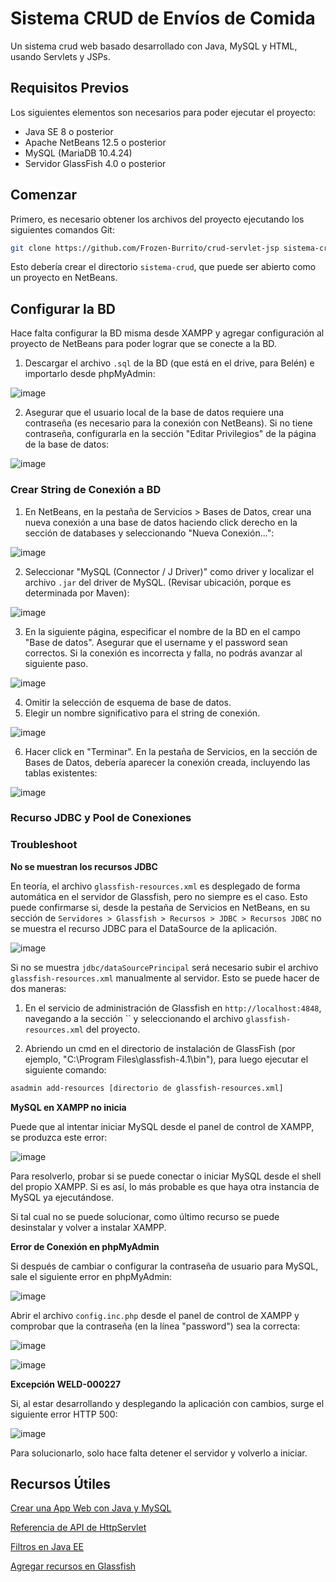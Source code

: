 # Sistema CRUD de Envíos de Comida

Un sistema crud web basado desarrollado con Java, MySQL y HTML, usando Servlets y JSPs.

## Requisitos Previos
Los siguientes elementos son necesarios para poder ejecutar el proyecto:

- Java SE 8 o posterior
- Apache NetBeans 12.5 o posterior
- MySQL (MariaDB 10.4.24)
- Servidor GlassFish 4.0 o posterior

## Comenzar

Primero, es necesario obtener los archivos del proyecto ejecutando los siguientes comandos Git:

```bash
git clone https://github.com/Frozen-Burrito/crud-servlet-jsp sistema-crud
```

Esto debería crear el directorio `sistema-crud`, que puede ser abierto como un proyecto en NetBeans.

## Configurar la BD

Hace falta configurar la BD misma desde XAMPP y agregar configuración al proyecto de NetBeans para poder lograr que se conecte a la BD.

1. Descargar el archivo `.sql` de la BD (que está en el drive, para Belén) e importarlo desde phpMyAdmin:

![image](https://user-images.githubusercontent.com/59635185/173942695-127b60a9-b270-4ad4-86b0-d6dd0a5c357c.png)

2. Asegurar que el usuario local de la base de datos requiere una contraseña (es necesario para la conexión con NetBeans). Si no tiene contraseña, configurarla en la sección "Editar Privilegios" de la página de la base de datos:

![image](https://user-images.githubusercontent.com/59635185/173956835-3fc420ad-d05d-4458-9c52-4dca33a1fda2.png)

### Crear String de Conexión a BD

1. En NetBeans, en la pestaña de Servicios > Bases de Datos, crear una nueva conexión a una base de datos haciendo click derecho en la sección de databases y seleccionando "Nueva Conexión...":

![image](https://user-images.githubusercontent.com/59635185/173942994-58832f38-8d68-4b10-a1df-0b96af5b71e5.png)

2. Seleccionar "MySQL (Connector / J Driver)" como driver y localizar el archivo `.jar` del driver de MySQL. (Revisar ubicación, porque es determinada por Maven):

![image](https://user-images.githubusercontent.com/59635185/173943793-ede9c63e-0a21-46eb-a3c9-70940ba9545c.png)

3. En la siguiente página, especificar el nombre de la BD en el campo "Base de datos". Asegurar que el username y el password sean correctos. Si la conexión es incorrecta y falla, no podrás avanzar al siguiente paso.

![image](https://user-images.githubusercontent.com/59635185/173944998-e86c5aba-3a07-4933-901d-ff3a47e01b5b.png)

4. Omitir la selección de esquema de base de datos.
5. Elegir un nombre significativo para el string de conexión.

![image](https://user-images.githubusercontent.com/59635185/173946761-d204ab83-557f-4a23-b57a-218bc4ec8be5.png)

6. Hacer click en "Terminar". En la pestaña de Servicios, en la sección de Bases de Datos, debería aparecer la conexión creada, incluyendo las tablas existentes:

![image](https://user-images.githubusercontent.com/59635185/173947716-125c4722-0255-4fa8-88b8-9ff679eab2fd.png)

### Recurso JDBC y Pool de Conexiones 

### Troubleshoot

**No se muestran los recursos JDBC**

En teoría, el archivo `glassfish-resources.xml` es desplegado de forma automática en el servidor de Glassfish, pero no siempre es el caso. Esto puede confirmarse si, desde la pestaña de Servicios en NetBeans, en su sección de `Servidores > Glassfish > Recursos > JDBC > Recursos JDBC` no se muestra el recurso JDBC para el DataSource de la aplicación.

![image](https://user-images.githubusercontent.com/59635185/173955315-82144d6c-9f08-4d04-b594-f5249d0252fd.png)

Si no se muestra `jdbc/dataSourcePrincipal` será necesario subir el archivo `glassfish-resources.xml` manualmente al servidor. Esto se puede hacer de dos maneras:

1. En el servicio de administración de Glassfish en `http://localhost:4848`, navegando a la sección `` y seleccionando el archivo `glassfish-resources.xml` del proyecto.

2. Abriendo un cmd en el directorio de instalación de GlassFish (por ejemplo, "C:\Program Files\glassfish-4.1\bin"), para luego ejecutar el siguiente comando: 

```bash
asadmin add-resources [directorio de glassfish-resources.xml]
```

**MySQL en XAMPP no inicia**

Puede que al intentar iniciar MySQL desde el panel de control de XAMPP, se produzca este error:

![image](https://user-images.githubusercontent.com/59635185/173956256-c2c0c64a-a487-4c71-9d28-d1b8fdd58e92.png)

Para resolverlo, probar si se puede conectar o iniciar MySQL desde el shell del propio XAMPP. Si es así, lo más probable es que haya otra instancia de MySQL ya ejecutándose. 

Si tal cual no se puede solucionar, como último recurso se puede desinstalar y volver a instalar XAMPP.

**Error de Conexión en phpMyAdmin**

Si después de cambiar o configurar la contraseña de usuario para MySQL, sale el siguiente error en phpMyAdmin:

![image](https://user-images.githubusercontent.com/59635185/173956600-11f8078a-ae4d-44b1-ba45-0a26bc3495c9.png)

Abrir el archivo `config.inc.php` desde el panel de control de XAMPP y comprobar que la contraseña (en la línea "password") sea la correcta:

![image](https://user-images.githubusercontent.com/59635185/173956727-4428862e-cc2c-44c8-a8d4-a2a3e486ec1a.png)

![image](https://user-images.githubusercontent.com/59635185/173956769-901bfd09-50df-4345-8092-039179391452.png)

**Excepción WELD-000227**

Si, al estar desarrollando y desplegando la aplicación con cambios, surge el siguiente error HTTP 500:

![image](https://user-images.githubusercontent.com/59635185/173956019-ee1afedc-0eff-4d25-a77d-9718bbce47d5.png)

Para solucionarlo, solo hace falta detener el servidor y volverlo a iniciar.


## Recursos Útiles
[Crear una App Web con Java y MySQL](https://netbeans.apache.org/kb/docs/web/mysql-webapp.html)

[Referencia de API de HttpServlet](https://docs.oracle.com/javaee/7/api/javax/servlet/http/HttpServlet.html)

[Filtros en Java EE](https://stackoverflow.com/tags/servlet-filters/info)

[Agregar recursos en Glassfish](https://glassfish.org/docs/5.1.0/reference-manual/add-resources.html)
